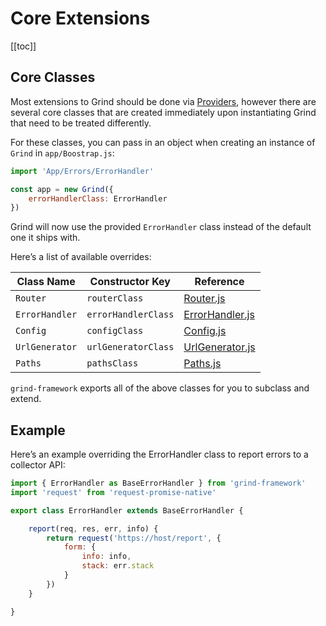 # Core Extensions

[[toc]]

## Core Classes

Most extensions to Grind should be done via [Providers](providers), however there are several core classes that are created immediately upon instantiating Grind that need to be treated differently.

For these classes, you can pass in an object when creating an instance of `Grind` in `app/Boostrap.js`:
```js
import 'App/Errors/ErrorHandler'

const app = new Grind({
	errorHandlerClass: ErrorHandler
})
```

Grind will now use the provided `ErrorHandler` class instead of the default one it ships with.

Here’s a list of available overrides:

| Class Name | Constructor Key | Reference |
| ---------- | --------------- | --------- |
| `Router` | `routerClass` | [Router.js](https://github.com/grindjs/framework/blob/master/src/Router.js) |
| `ErrorHandler` | `errorHandlerClass` | [ErrorHandler.js](https://github.com/grindjs/framework/blob/master/src/ErrorHandler.js) |
| `Config` | `configClass` | [Config.js](https://github.com/grindjs/framework/blob/master/src/Config.js) |
| `UrlGenerator` | `urlGeneratorClass` | [UrlGenerator.js](https://github.com/grindjs/framework/blob/master/src/UrlGenerator.js) |
| `Paths` | `pathsClass` | [Paths.js](https://github.com/grindjs/framework/blob/master/src/Paths.js) |

`grind-framework` exports all of the above classes for you to subclass and extend.

## Example
Here’s an example overriding the ErrorHandler class to report errors to a collector API:

```js
import { ErrorHandler as BaseErrorHandler } from 'grind-framework'
import 'request' from 'request-promise-native'

export class ErrorHandler extends BaseErrorHandler {

	report(req, res, err, info) {
		return request('https://host/report', {
			form: {
				info: info,
				stack: err.stack
			}
		})
	}

}
```
